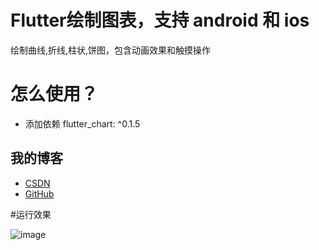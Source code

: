 # Flutter绘制图表，支持 android 和 ios

绘制曲线,折线,柱状,饼图，包含动画效果和触摸操作

# 怎么使用？

- 添加依赖
   flutter_chart: ^0.1.5

## 我的博客

- [CSDN](https://blog.csdn.net/sxt_zls)
- [GitHub](https://github.com/good-good-study/flutter_chart)

#运行效果

![image](https://github.com/good-good-study/flutter_chart/blob/master/B05BD5D5BAF36F2FB9E120D1F525CD9C.gif)
